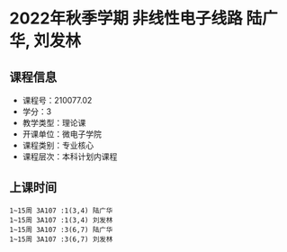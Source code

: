 # 2022年秋季学期 非线性电子线路 陆广华, 刘发林






## 课程信息

- 课程号：210077.02
- 学分：3
- 教学类型：理论课
- 开课单位：微电子学院
- 课程类别：专业核心
- 课程层次：本科计划内课程

## 上课时间

```
1~15周 3A107 :1(3,4) 陆广华
1~15周 3A107 :1(3,4) 刘发林
1~15周 3A107 :3(6,7) 陆广华
1~15周 3A107 :3(6,7) 刘发林
```

